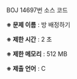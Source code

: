 BOJ 14697번 소스 코드

<b>※ 문제 이름</b> : 방 배정하기

<b>※ 제한 시간</b> : 2 초

<b>※ 제한 메모리</b> : 512 MB

<b>※ 제출 언어</b> : C
